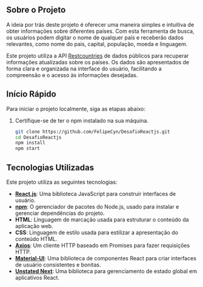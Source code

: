 ## Sobre o Projeto

A ideia por trás deste projeto é oferecer uma maneira simples e intuitiva de obter informações sobre diferentes países. Com esta ferramenta de busca, os usuários podem digitar o nome de qualquer país e receberão dados relevantes, como nome do pais, capital, população, moeda e linguagem.

Este projeto utiliza a API [Restcountries](https://restcountries.com/#rest-countries) de dados públicos para recuperar informações atualizadas sobre os países. Os dados são apresentados de forma clara e organizada na interface do usuário, facilitando a compreensão e o acesso às informações desejadas.

## Início Rápido

Para iniciar o projeto localmente, siga as etapas abaixo:

1. Certifique-se de ter o npm instalado na sua máquina.

   ```bash
   git clone https://github.com/FelipeCyn/DesafioReactjs.git
   cd DesafioReactjs
   npm install
   npm start

   ```

## Tecnologias Utilizadas

Este projeto utiliza as seguintes tecnologias:

- **[React.js](https://react.dev/)**: Uma biblioteca JavaScript para construir interfaces de usuário.
- **[npm](https://www.npmjs.com/)**: O gerenciador de pacotes do Node.js, usado para instalar e gerenciar dependências do projeto.
- **HTML**: Linguagem de marcação usada para estruturar o conteúdo da aplicação web.
- **CSS**: Linguagem de estilo usada para estilizar a apresentação do conteúdo HTML.
- **[Axios](https://axios-http.com/ptbr/)**: Um cliente HTTP baseado em Promises para fazer requisições HTTP.
- **[Material-UI](https://mui.com/material-ui/)**: Uma biblioteca de componentes React para criar interfaces de usuário consistentes e bonitas.
- **[Unstated Next](https://www.npmjs.com/package/unstated-next)**: Uma biblioteca para gerenciamento de estado global em aplicativos React.
